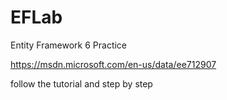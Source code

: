 # EFLab
Entity Framework 6 Practice

https://msdn.microsoft.com/en-us/data/ee712907

follow the tutorial and step by step
